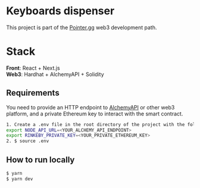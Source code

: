 # Keyboards dispenser

This project is part of the [Pointer.gg](https://www.pointer.gg/) web3 development path.

# Stack
**Front**: React + Next.js   
**Web3**: Hardhat + AlchemyAPI + Solidity

## Requirements

You need to provide an HTTP endpoint to [AlchemyAPI](https://alchemy.com/?r=DI5MzQ2Nzg2NzA2O) or other web3 platform, and a private Ethereum key to interact with the smart contract.

```bash
1. Create a .env file in the root directory of the project with the following variables:
export NODE_API_URL=<YOUR_ALCHEMY_API_ENDPOINT>
export RINKEBY_PRIVATE_KEY=<YOUR_PRIVATE_ETHEREUM_KEY>
2. $ source .env
```
## How to run locally

```bash
$ yarn
$ yarn dev
```

